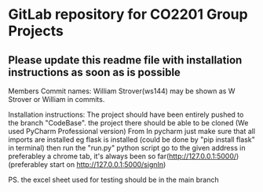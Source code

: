 # GitLab repository for CO2201 Group Projects

## Please update this readme file with installation instructions as soon as is possible


Members Commit names:
William Strover(ws144) may be shown as W Strover or William in commits.




Installation instructions:
The project should have been entirely pushed to the branch "CodeBase". 
the project there should be able to be cloned (We used PyCharm Professional version)
From In pycharm just make sure that all imports are installed eg flask is installed (could be done by "pip install flask" in terminal)
then run the "run.py" python script
go to the given address in preferabley a chrome tab, it's always been so far(http://127.0.0.1:5000/)
(preferabley start on http://127.0.0.1:5000/signIn)

PS. the excel sheet used for testing should be in the main branch
